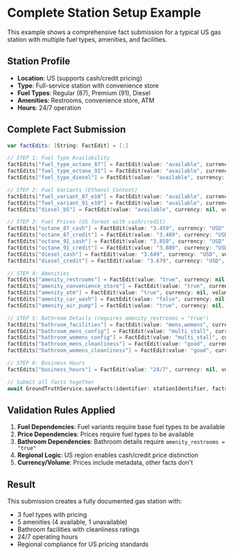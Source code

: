 # Complete Station Setup Example

This example shows a comprehensive fact submission for a typical US gas station with multiple fuel types, amenities, and facilities.

## Station Profile
- **Location**: US (supports cash/credit pricing)
- **Type**: Full-service station with convenience store
- **Fuel Types**: Regular (87), Premium (91), Diesel
- **Amenities**: Restrooms, convenience store, ATM
- **Hours**: 24/7 operation

## Complete Fact Submission

```swift
var factEdits: [String: FactEdit] = [:]

// STEP 1: Fuel Type Availability
factEdits["fuel_type_octane_87"] = FactEdit(value: "available", currency: nil, volume: nil)
factEdits["fuel_type_octane_91"] = FactEdit(value: "available", currency: nil, volume: nil)
factEdits["fuel_type_diesel"] = FactEdit(value: "available", currency: nil, volume: nil)

// STEP 2: Fuel Variants (Ethanol Content)
factEdits["fuel_variant_87_e10"] = FactEdit(value: "available", currency: nil, volume: nil)
factEdits["fuel_variant_91_e10"] = FactEdit(value: "available", currency: nil, volume: nil)
factEdits["diesel_b5"] = FactEdit(value: "available", currency: nil, volume: nil)

// STEP 3: Fuel Prices (US format with cash/credit)
factEdits["octane_87_cash"] = FactEdit(value: "3.459", currency: "USD", volume: .gallons)
factEdits["octane_87_credit"] = FactEdit(value: "3.489", currency: "USD", volume: .gallons)
factEdits["octane_91_cash"] = FactEdit(value: "3.859", currency: "USD", volume: .gallons)
factEdits["octane_91_credit"] = FactEdit(value: "3.889", currency: "USD", volume: .gallons)
factEdits["diesel_cash"] = FactEdit(value: "3.649", currency: "USD", volume: .gallons)
factEdits["diesel_credit"] = FactEdit(value: "3.679", currency: "USD", volume: .gallons)

// STEP 4: Amenities
factEdits["amenity_restrooms"] = FactEdit(value: "true", currency: nil, volume: nil)
factEdits["amenity_convenience_store"] = FactEdit(value: "true", currency: nil, volume: nil)
factEdits["amenity_atm"] = FactEdit(value: "true", currency: nil, volume: nil)
factEdits["amenity_car_wash"] = FactEdit(value: "false", currency: nil, volume: nil)
factEdits["amenity_air_pump"] = FactEdit(value: "true", currency: nil, volume: nil)

// STEP 5: Bathroom Details (requires amenity_restrooms = "true")
factEdits["bathroom_facilities"] = FactEdit(value: "mens,womens", currency: nil, volume: nil)
factEdits["bathroom_mens_config"] = FactEdit(value: "multi_stall", currency: nil, volume: nil)
factEdits["bathroom_womens_config"] = FactEdit(value: "multi_stall", currency: nil, volume: nil)
factEdits["bathroom_mens_cleanliness"] = FactEdit(value: "good", currency: nil, volume: nil)
factEdits["bathroom_womens_cleanliness"] = FactEdit(value: "good", currency: nil, volume: nil)

// STEP 6: Business Hours
factEdits["business_hours"] = FactEdit(value: "24/7", currency: nil, volume: nil)

// Submit all facts together
await GroundTruthService.saveFacts(identifier: stationIdentifier, facts: factEdits)
```

## Validation Rules Applied

1. **Fuel Dependencies**: Fuel variants require base fuel types to be available
2. **Price Dependencies**: Prices require fuel types to be available
3. **Bathroom Dependencies**: Bathroom details require `amenity_restrooms = "true"`
4. **Regional Logic**: US region enables cash/credit price distinction
5. **Currency/Volume**: Prices include metadata, other facts don't

## Result

This submission creates a fully documented gas station with:
- 3 fuel types with pricing
- 5 amenities (4 available, 1 unavailable)
- Bathroom facilities with cleanliness ratings
- 24/7 operating hours
- Regional compliance for US pricing standards